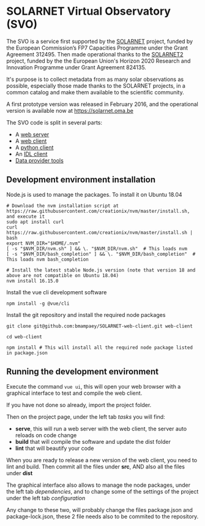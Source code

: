 SOLARNET Virtual Observatory (SVO)
==================================
The SVO is a service first supported by the [SOLARNET](http://solarnet-east.eu/) project, funded by the European Commission’s FP7 Capacities Programme under the Grant Agreement 312495. Then made operational thanks to the [SOLARNET2](https://solarnet-project.eu) project, funded by the the European Union's Horizon 2020 Research and Innovation Programme under Grant Agreement 824135.

It's purpose is to collect metadata from as many solar observations as possible, especially those made thanks to the SOLARNET projects, in a common catalog and make them available to the scientific community.

A first prototype version was released in February 2016, and the operational version is available now at https://solarnet.oma.be

The SVO code is split in several parts:
- A [web server](https://github.com/bmampaey/SOLARNET-server)
- A [web client](https://github.com/bmampaey/SOLARNET-web-client)
- A [python client](https://github.com/bmampaey/SOLARNET-python-client)
- An [IDL client](https://github.com/bmampaey/SOLARNET-IDL-client)
- [Data provider tools](https://github.com/bmampaey/SOLARNET-provider-tools)

Development environment installation
------------------------------------

Node.js is used to manage the packages. To install it on Ubuntu 18.04
```
# Download the nvm installation script at https://raw.githubusercontent.com/creationix/nvm/master/install.sh, and execute it
sudo apt install curl
curl https://raw.githubusercontent.com/creationix/nvm/master/install.sh | bash
export NVM_DIR="$HOME/.nvm"
[ -s "$NVM_DIR/nvm.sh" ] && \. "$NVM_DIR/nvm.sh"  # This loads nvm
[ -s "$NVM_DIR/bash_completion" ] && \. "$NVM_DIR/bash_completion"  # This loads nvm bash_completion

# Install the latest stable Node.js version (note that version 18 and above are not compatible on Ubuntu 18.04)
nvm install 16.15.0
```

Install the vue cli development software
```
npm install -g @vue/cli
```

Install the git repository and install the required node packages
```
git clone git@github.com:bmampaey/SOLARNET-web-client.git web-client

cd web-client

npm install # This will install all the required node package listed in package.json
```

Running the development environment
-----------------------------------

Execute the command `vue ui`, this will open your web browser with a graphical interface to test and compile the web client.

If you have not done so already, import the project folder.

Then on the project page, under the left tab *tasks* you will find:
 - **serve**, this will run a web server with the web client, the server auto reloads on code change
 - **build** that will compile the software and update the dist folder
 - **lint** that will beautify your code

When you are ready to release a new version of the web client, you need to lint and build. Then commit all the files under **src**, AND also all the files under **dist**

The graphical interface also allows to manage the node packages, under the left tab *dependencies*, and to change some of the settings of the project under the left tab *configuration*

Any change to these two, will probably change the files package.json and package-lock.json, these 2 file needs also to be commited to the repository.
